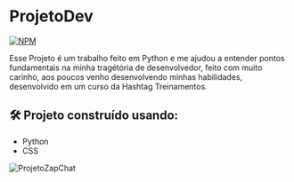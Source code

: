 # ProjetoDev
[![NPM](https://img.shields.io/npm/l/react)](https://github.com/henriquearaujooficial/ZapChat/blob/main/LICENSE)

Esse Projeto é um trabalho feito em Python e me ajudou a entender pontos fundamentais na minha tragétória de desenvolvedor, feito com muito carinho, aos poucos venho desenvolvendo minhas habilidades, desenvolvido em um curso da Hashtag Treinamentos. 

## 🛠️ Projeto construído usando:
- Python
- CSS


![ProjetoZapChat]()
